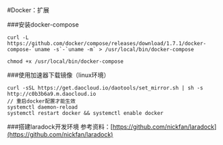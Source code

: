 #Docker：扩展

###安装docker-compose
```
curl -L https://github.com/docker/compose/releases/download/1.7.1/docker-compose-`uname -s`-`uname -m` > /usr/local/bin/docker-compose

chmod +x /usr/local/bin/docker-compose
```

###使用加速器下载镜像（linux环境）
```
curl -sSL https://get.daocloud.io/daotools/set_mirror.sh | sh -s http://c0b3b6a9.m.daocloud.io
// 重启docker配置才能生效
systemctl daemon-reload
systemctl restart docker && systemctl enable docker
```

###搭建laradock开发环境
参考资料：[https://github.com/nickfan/laradock](https://github.com/nickfan/laradock)
